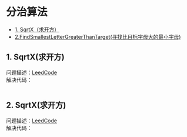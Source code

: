 # 分治算法
* [1. SqrtX（求开方）]()
* [2.FindSmallestLetterGreaterThanTarget(寻找比目标字母大的最小字母)]()

## 1. SqrtX(求开方)
问题描述：[LeedCode](https://leetcode-cn.com/problems/sqrtx/description/)   
解决代码：
``` java
```

## 2. SqrtX(求开方)
问题描述：[LeedCode](https://leetcode-cn.com/problems/sqrtx/description/)   
解决代码：
``` java
```

